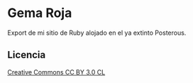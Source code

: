 # Gema Roja

Export de mi sitio de Ruby alojado en el ya extinto Posterous.

## Licencia

[Creative Commons CC BY 3.0 CL](http://creativecommons.org/licenses/by/3.0/cl/deed.es)
